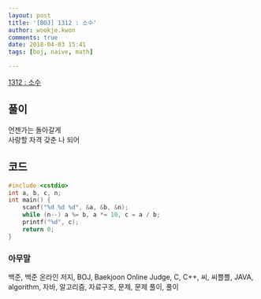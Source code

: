 ```yaml
---
layout: post
title: '[BOJ] 1312 : 소수'
author: wookje.kwon
comments: true
date: 2018-04-03 15:41
tags: [boj, naive, math]

---
```


[1312 : 소수](https://www.acmicpc.net/problem/1312)

## 풀이

언젠가는 돌아갈게  
사랑할 자격 갖춘 나 되어

## 코드

```cpp
#include <cstdio>
int a, b, c, n;
int main() {
    scanf("%d %d %d", &a, &b, &n);
    while (n--) a %= b, a *= 10, c = a / b;
    printf("%d", c);
    return 0;
}
```

### 아무말  
백준, 백준 온라인 저지, BOJ, Baekjoon Online Judge, C, C++, 씨, 씨쁠쁠, JAVA, algorithm, 자바, 알고리즘, 자료구조, 문제, 문제 풀이, 풀이
